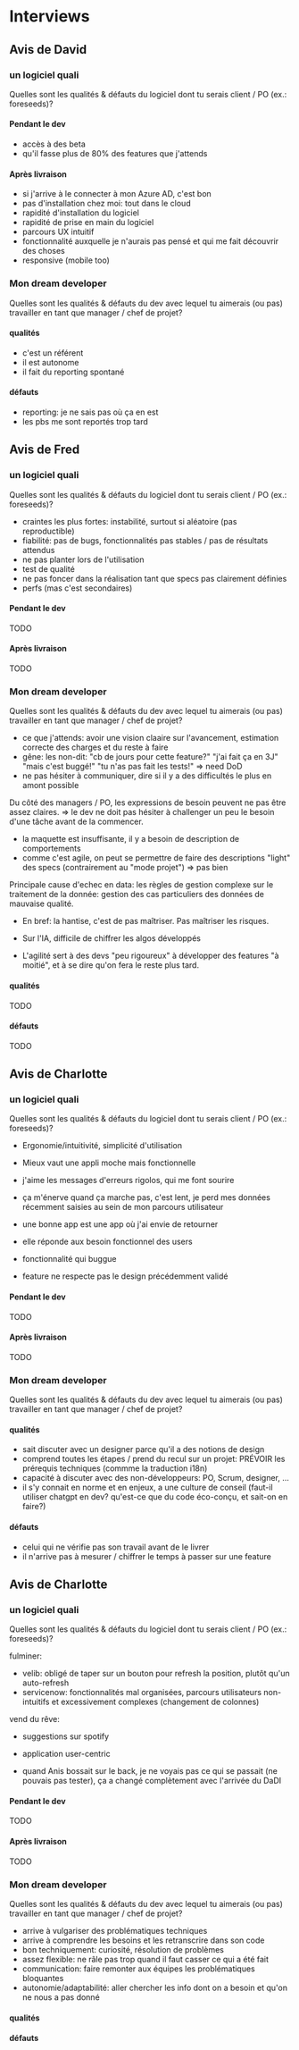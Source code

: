 # Interviews
## Avis de David
### un logiciel quali
Quelles sont les qualités & défauts du logiciel dont tu serais client / PO (ex.: foreseeds)?

#### Pendant le dev
- accès à des beta
- qu'il fasse plus de 80% des features que j'attends

#### Après livraison
- si j'arrive à le connecter à mon Azure AD, c'est bon
- pas d'installation chez moi: tout dans le cloud
- rapidité d'installation du logiciel
- rapidité de prise en main du logiciel
- parcours UX intuitif
- fonctionnalité auxquelle je n'aurais pas pensé et qui me fait découvrir des choses
- responsive (mobile too)

### Mon dream developer
Quelles sont les qualités & défauts du dev avec lequel tu aimerais (ou pas) travailler en tant que manager / chef de projet?

#### qualités
- c'est un référent
- il est autonome
- il fait du reporting spontané

#### défauts
- reporting: je ne sais pas où ça en est
- les pbs me sont reportés trop tard

## Avis de Fred
### un logiciel quali
Quelles sont les qualités & défauts du logiciel dont tu serais client / PO (ex.: foreseeds)?

- craintes les plus fortes: instabilité, surtout si aléatoire (pas reproductible)
- fiabilité: pas de bugs, fonctionnalités pas stables / pas de résultats attendus
- ne pas planter lors de l'utilisation
- test de qualité
- ne pas foncer dans la réalisation tant que specs pas clairement définies
- perfs (mas c'est secondaires)

#### Pendant le dev
TODO

#### Après livraison
TODO

### Mon dream developer
Quelles sont les qualités & défauts du dev avec lequel tu aimerais (ou pas) travailler en tant que manager / chef de projet?

- ce que j'attends: avoir une vision claaire sur l'avancement, estimation correcte des charges et du reste à faire
- gêne: les non-dit: "cb de jours pour cette feature?" "j'ai fait ça en 3J" "mais c'est buggé!" "tu n'as pas fait les tests!" => need DoD
- ne pas hésiter à communiquer, dire si il y a des difficultés le plus en amont possible

Du côté des managers / PO, les expressions de besoin peuvent ne pas être assez claires.
=> le dev ne doit pas hésiter à challenger un peu le besoin d'une tâche avant de la commencer.

- la maquette est insuffisante, il y a besoin de description de comportements
- comme c'est agile, on peut se permettre de faire des descriptions "light" des specs (contrairement au "mode projet") => pas bien

Principale cause d'echec en data: les règles de gestion complexe sur le traitement de la donnée: gestion des cas particuliers des données de mauvaise qualité.

- En bref: la hantise, c'est de pas maîtriser. Pas maîtriser les risques.

- Sur l'IA, difficile de chiffrer les algos développés

- L'agilité sert à des devs "peu rigoureux" à développer des features "à moitié", et à se dire qu'on fera le reste plus tard.

#### qualités
TODO

#### défauts
TODO










## Avis de Charlotte
### un logiciel quali
Quelles sont les qualités & défauts du logiciel dont tu serais client / PO (ex.: foreseeds)?

- Ergonomie/intuitivité, simplicité d'utilisation
- Mieux vaut une appli moche mais fonctionnelle
- j'aime les messages d'erreurs rigolos, qui me font sourire
- ça m'énerve quand ça marche pas, c'est lent, je perd mes données récemment saisies au sein de mon parcours utilisateur
- une bonne app est une app où j'ai envie de retourner

- elle réponde aux besoin fonctionnel des users
- fonctionnalité qui buggue
- feature ne respecte pas le design précédemment validé


#### Pendant le dev
TODO

#### Après livraison
TODO

### Mon dream developer
Quelles sont les qualités & défauts du dev avec lequel tu aimerais (ou pas) travailler en tant que manager / chef de projet?


#### qualités
- sait discuter avec un designer parce qu'il a des notions de design
- comprend toutes les étapes / prend du recul sur    un projet: PRÉVOIR les prérequis techniques (commme la traduction i18n)
- capacité à discuter avec des non-développeurs: PO, Scrum, designer, ...
- il s'y connait en norme et en enjeux, a une culture de conseil (faut-il utiliser chatgpt en dev? qu'est-ce que du code éco-conçu, et sait-on en faire?)

#### défauts
- celui qui ne vérifie pas son travail avant de le livrer
- il n'arrive pas à mesurer / chiffrer le temps à passer sur une feature

























## Avis de Charlotte
### un logiciel quali
Quelles sont les qualités & défauts du logiciel dont tu serais client / PO (ex.: foreseeds)?

fulminer:
- velib: obligé de taper sur un bouton pour refresh la position, plutôt qu'un auto-refresh
- servicenow: fonctionnalités mal organisées, parcours utilisateurs non-intuitifs et excessivement complexes (changement de colonnes)

vend du rêve:
- suggestions sur spotify
- application user-centric


- quand Anis bossait sur le back, je ne voyais pas ce qui se passait (ne pouvais pas tester), ça a changé complètement avec l'arrivée du DaDI


#### Pendant le dev
TODO

#### Après livraison
TODO

### Mon dream developer
Quelles sont les qualités & défauts du dev avec lequel tu aimerais (ou pas) travailler en tant que manager / chef de projet?

- arrive à vulgariser des problématiques techniques
- arrive à comprendre les besoins et les retranscrire dans son code
- bon techniquement: curiosité, résolution de problèmes
- assez flexible: ne râle pas trop quand il faut casser ce qui a été fait
- communication: faire remonter aux équipes les problématiques bloquantes
- autonomie/adaptabilité: aller chercher les info dont on a besoin et qu'on ne nous a pas donné

#### qualités

#### défauts

